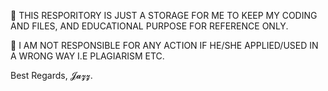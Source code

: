 📍 THIS RESPORITORY IS JUST A STORAGE FOR ME TO KEEP MY CODING AND FILES, AND EDUCATIONAL PURPOSE FOR REFERENCE ONLY.

📍 I AM NOT RESPONSIBLE FOR ANY ACTION IF HE/SHE APPLIED/USED IN A WRONG WAY I.E PLAGIARISM ETC.

Best Regards,
𝓙𝓪𝔃𝔃.

